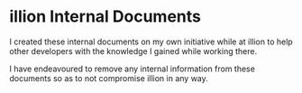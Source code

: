 # illion Internal Documents
I created these internal documents on my own initiative while at illion to help other developers with the knowledge I gained while working there. 

I have endeavoured to remove any internal information from these documents so as to not compromise illion in any way.